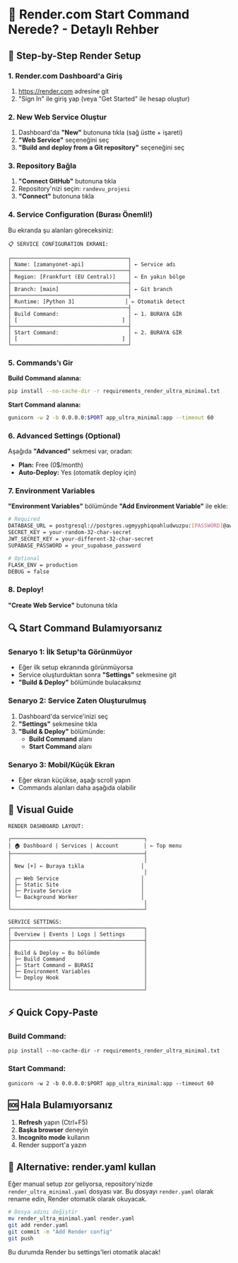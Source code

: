 # 📍 Render.com Start Command Nerede? - Detaylı Rehber

## 🚀 Step-by-Step Render Setup

### 1. Render.com Dashboard'a Giriş
1. https://render.com adresine git
2. "Sign In" ile giriş yap (veya "Get Started" ile hesap oluştur)

### 2. New Web Service Oluştur
1. Dashboard'da **"New"** butonuna tıkla (sağ üstte + işareti)
2. **"Web Service"** seçeneğini seç
3. **"Build and deploy from a Git repository"** seçeneğini seç

### 3. Repository Bağla
1. **"Connect GitHub"** butonuna tıkla
2. Repository'nizi seçin: `randevu_projesi`
3. **"Connect"** butonuna tıkla

### 4. Service Configuration (Burası Önemli!)
Bu ekranda şu alanları göreceksiniz:

```
📋 SERVICE CONFIGURATION EKRANI:

┌─────────────────────────────────────┐
│ Name: [zamanyonet-api]              │ ← Service adı
├─────────────────────────────────────┤
│ Region: [Frankfurt (EU Central)]    │ ← En yakın bölge
├─────────────────────────────────────┤
│ Branch: [main]                      │ ← Git branch
├─────────────────────────────────────┤
│ Runtime: [Python 3]                │ ← Otomatik detect
├─────────────────────────────────────┤
│ Build Command:                      │ ← 1. BURAYA GİR
│ [                                 ] │
├─────────────────────────────────────┤
│ Start Command:                      │ ← 2. BURAYA GİR  
│ [                                 ] │
└─────────────────────────────────────┘
```

### 5. Commands'ı Gir

**Build Command alanına:**
```bash
pip install --no-cache-dir -r requirements_render_ultra_minimal.txt
```

**Start Command alanına:**
```bash
gunicorn -w 2 -b 0.0.0.0:$PORT app_ultra_minimal:app --timeout 60
```

### 6. Advanced Settings (Optional)
Aşağıda **"Advanced"** sekmesi var, oradan:
- **Plan:** Free (0$/month)
- **Auto-Deploy:** Yes (otomatik deploy için)

### 7. Environment Variables
**"Environment Variables"** bölümünde **"Add Environment Variable"** ile ekle:

```bash
# Required
DATABASE_URL = postgresql://postgres.ugmyyphiqoahludwuzpu:[PASSWORD]@aws-0-eu-central-1.pooler.supabase.com:5432/postgres
SECRET_KEY = your-random-32-char-secret
JWT_SECRET_KEY = your-different-32-char-secret
SUPABASE_PASSWORD = your_supabase_password

# Optional  
FLASK_ENV = production
DEBUG = false
```

### 8. Deploy!
**"Create Web Service"** butonuna tıkla

## 🔍 Start Command Bulamıyorsanız

### Senaryo 1: İlk Setup'ta Görünmüyor
- Eğer ilk setup ekranında görünmüyorsa
- Service oluşturduktan sonra **"Settings"** sekmesine git
- **"Build & Deploy"** bölümünde bulacaksınız

### Senaryo 2: Service Zaten Oluşturulmuş
1. Dashboard'da service'inizi seç
2. **"Settings"** sekmesine tıkla
3. **"Build & Deploy"** bölümünde:
   - **Build Command** alanı
   - **Start Command** alanı

### Senaryo 3: Mobil/Küçük Ekran
- Eğer ekran küçükse, aşağı scroll yapın
- Commands alanları daha aşağıda olabilir

## 📱 Visual Guide

```
RENDER DASHBOARD LAYOUT:

┌──────────────────────────────────────────┐
│ 🏠 Dashboard | Services | Account        │ ← Top menu
├──────────────────────────────────────────┤
│                                          │
│ New [+] ← Buraya tıkla                  │
│                                          │
│ ┌─ Web Service                          │
│ ├─ Static Site                          │
│ ├─ Private Service                      │
│ └─ Background Worker                    │
│                                          │
└──────────────────────────────────────────┘

SERVICE SETTINGS:
┌──────────────────────────────────────────┐
│ Overview | Events | Logs | Settings      │
├──────────────────────────────────────────┤
│                                          │
│ Build & Deploy ← Bu bölümde              │
│ ├─ Build Command                         │
│ ├─ Start Command ← BURASI                │
│ ├─ Environment Variables                 │
│ └─ Deploy Hook                           │
│                                          │
└──────────────────────────────────────────┘
```

## ⚡ Quick Copy-Paste

### Build Command:
```
pip install --no-cache-dir -r requirements_render_ultra_minimal.txt
```

### Start Command:
```
gunicorn -w 2 -b 0.0.0.0:$PORT app_ultra_minimal:app --timeout 60
```

## 🆘 Hala Bulamıyorsanız

1. **Refresh** yapın (Ctrl+F5)
2. **Başka browser** deneyin
3. **Incognito mode** kullanın
4. Render support'a yazın

## 🎯 Alternative: render.yaml kullan

Eğer manual setup zor geliyorsa, repository'nizde `render_ultra_minimal.yaml` dosyası var.
Bu dosyayı `render.yaml` olarak rename edin, Render otomatik olarak okuyacak.

```bash
# Dosya adını değiştir
mv render_ultra_minimal.yaml render.yaml
git add render.yaml
git commit -m "Add Render config"
git push
```

Bu durumda Render bu settings'leri otomatik alacak! 